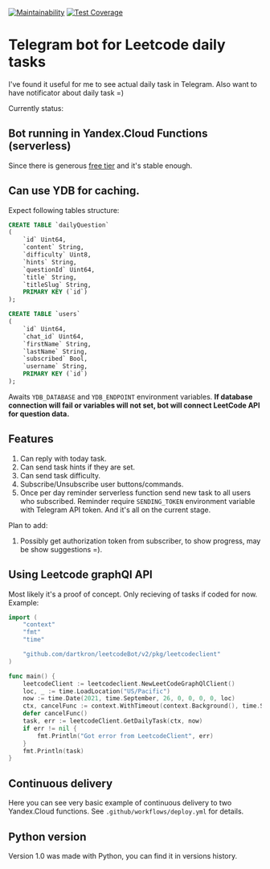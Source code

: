 [![Maintainability](https://api.codeclimate.com/v1/badges/371cc101c86797eb2e70/maintainability)](https://codeclimate.com/github/dartkron/leetcodeBot/maintainability)
[![Test Coverage](https://api.codeclimate.com/v1/badges/371cc101c86797eb2e70/test_coverage)](https://codeclimate.com/github/dartkron/leetcodeBot/test_coverage)
# Telegram bot for Leetcode daily tasks
I've found it useful for me to see actual daily task in Telegram. Also want to have notificator about daily task =)

Currently status:
## Bot running in Yandex.Cloud Functions (serverless)
Since there is generous [free tier](https://cloud.yandex.com/en/docs/billing/concepts/serverless-free-tier) and it's stable enough.

## Can use YDB for caching.
Expect following tables structure:
```sql
CREATE TABLE `dailyQuestion`
(
    `id` Uint64,
    `content` String,
    `difficulty` Uint8,
    `hints` String,
    `questionId` Uint64,
    `title` String,
    `titleSlug` String,
    PRIMARY KEY (`id`)
);

CREATE TABLE `users`
(
    `id` Uint64,
    `chat_id` Uint64,
    `firstName` String,
    `lastName` String,
    `subscribed` Bool,
    `username` String,
    PRIMARY KEY (`id`)
);
```

Awaits `YDB_DATABASE` and `YDB_ENDPOINT` environment variables.
__If database connection will fail or variables will not set, bot will connect LeetCode API for question data.__

## Features
1. Can reply with today task.
2. Can send task hints if they are set.
3. Can send task difficulty.
3. Subscribe/Unsubscribe user buttons/commands.
4. Once per day reminder serverless function send new task to all users who subscribed. Reminder require `SENDING_TOKEN` environment variable with Telegram API token.
And it's all on the current stage.

Plan to add:
1. Possibly get authorization token from subscriber, to show progress, may be show suggestions =).

## Using Leetcode graphQl API
Most likely it's a proof of concept. Only recieving of tasks if coded for now.
Example:
```go
import (
	"context"
	"fmt"
	"time"

	"github.com/dartkron/leetcodeBot/v2/pkg/leetcodeclient"
)

func main() {
	leetcodeClient := leetcodeclient.NewLeetCodeGraphQlClient()
	loc, _ := time.LoadLocation("US/Pacific")
	now := time.Date(2021, time.September, 26, 0, 0, 0, 0, loc)
	ctx, cancelFunc := context.WithTimeout(context.Background(), time.Second*time.Duration(5))
	defer cancelFunc()
	task, err := leetcodeClient.GetDailyTask(ctx, now)
	if err != nil {
		fmt.Println("Got error from LeetcodeClient", err)
	}
	fmt.Println(task)
}
```

## Continuous delivery
Here you can see very basic example of continuous delivery to two Yandex.Cloud functions.
See `.github/workflows/deploy.yml` for details.

## Python version
Version 1.0 was made with Python, you can find it in versions history.
